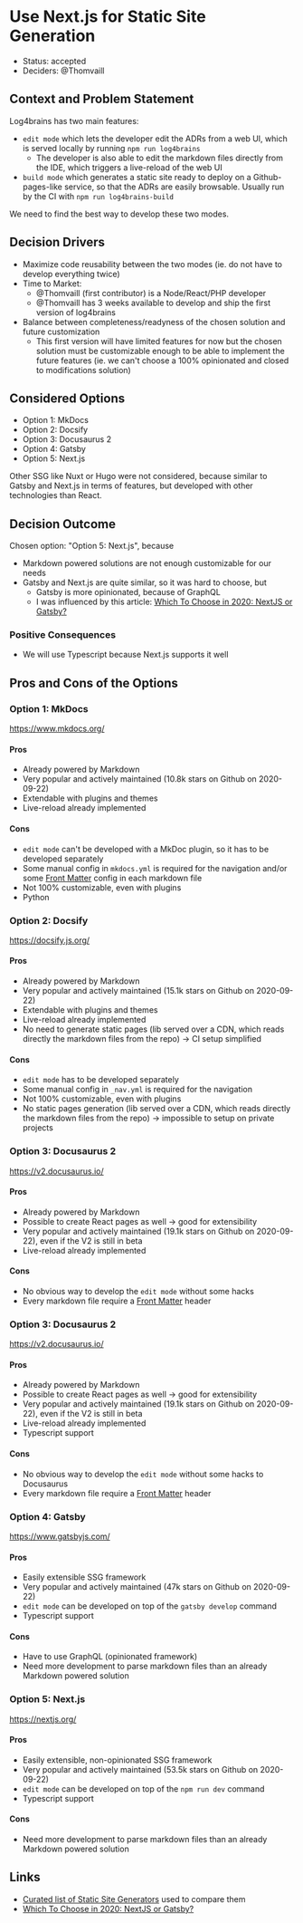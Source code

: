 # Use Next.js for Static Site Generation

- Status: accepted
- Deciders: @Thomvaill

## Context and Problem Statement

Log4brains has two main features:

- `edit mode` which lets the developer edit the ADRs from a web UI, which is served locally by running `npm run log4brains`
  - The developer is also able to edit the markdown files directly from the IDE, which triggers a live-reload of the web UI
- `build mode` which generates a static site ready to deploy on a Github-pages-like service, so that the ADRs are easily browsable. Usually run by the CI with `npm run log4brains-build`

We need to find the best way to develop these two modes.

## Decision Drivers <!-- optional -->

- Maximize code reusability between the two modes (ie. do not have to develop everything twice)
- Time to Market:
  - @Thomvaill (first contributor) is a Node/React/PHP developer
  - @Thomvaill has 3 weeks available to develop and ship the first version of log4brains
- Balance between completeness/readyness of the chosen solution and future customization
  - This first version will have limited features for now but the chosen solution must be customizable enough to be able to implement the future features (ie. we can't choose a 100% opinionated and closed to modifications solution)

## Considered Options

- Option 1: MkDocs
- Option 2: Docsify
- Option 3: Docusaurus 2
- Option 4: Gatsby
- Option 5: Next.js

Other SSG like Nuxt or Hugo were not considered, because similar to Gatsby and Next.js in terms of features, but developed with other technologies than React.

## Decision Outcome

Chosen option: "Option 5: Next.js", because

- Markdown powered solutions are not enough customizable for our needs
- Gatsby and Next.js are quite similar, so it was hard to choose, but
  - Gatsby is more opinionated, because of GraphQL
  - I was influenced by this article: [Which To Choose in 2020: NextJS or Gatsby?](https://medium.com/frontend-digest/which-to-choose-in-2020-nextjs-vs-gatsby-1aa7ca279d8a)

### Positive Consequences <!-- optional -->

- We will use Typescript because Next.js supports it well

## Pros and Cons of the Options <!-- optional -->

### Option 1: MkDocs

<https://www.mkdocs.org/>

#### Pros

- Already powered by Markdown
- Very popular and actively maintained (10.8k stars on Github on 2020-09-22)
- Extendable with plugins and themes
- Live-reload already implemented

#### Cons

- `edit mode` can't be developed with a MkDoc plugin, so it has to be developed separately
- Some manual config in `mkdocs.yml` is required for the navigation and/or some [Front Matter](https://jekyllrb.com/docs/front-matter/) config in each markdown file
- Not 100% customizable, even with plugins
- Python

### Option 2: Docsify

<https://docsify.js.org/>

#### Pros

- Already powered by Markdown
- Very popular and actively maintained (15.1k stars on Github on 2020-09-22)
- Extendable with plugins and themes
- Live-reload already implemented
- No need to generate static pages (lib served over a CDN, which reads directly the markdown files from the repo) -> CI setup simplified

#### Cons

- `edit mode` has to be developed separately
- Some manual config in `_nav.yml` is required for the navigation
- Not 100% customizable, even with plugins
- No static pages generation (lib served over a CDN, which reads directly the markdown files from the repo) -> impossible to setup on private projects

### Option 3: Docusaurus 2

<https://v2.docusaurus.io/>

#### Pros

- Already powered by Markdown
- Possible to create React pages as well -> good for extensibility
- Very popular and actively maintained (19.1k stars on Github on 2020-09-22), even if the V2 is still in beta
- Live-reload already implemented

#### Cons

- No obvious way to develop the `edit mode` without some hacks
- Every markdown file require a [Front Matter](https://jekyllrb.com/docs/front-matter/) header

### Option 3: Docusaurus 2

<https://v2.docusaurus.io/>

#### Pros

- Already powered by Markdown
- Possible to create React pages as well -> good for extensibility
- Very popular and actively maintained (19.1k stars on Github on 2020-09-22), even if the V2 is still in beta
- Live-reload already implemented
- Typescript support

#### Cons

- No obvious way to develop the `edit mode` without some hacks to Docusaurus
- Every markdown file require a [Front Matter](https://jekyllrb.com/docs/front-matter/) header

### Option 4: Gatsby

<https://www.gatsbyjs.com/>

#### Pros

- Easily extensible SSG framework
- Very popular and actively maintained (47k stars on Github on 2020-09-22)
- `edit mode` can be developed on top of the `gatsby develop` command
- Typescript support

#### Cons

- Have to use GraphQL (opinionated framework)
- Need more development to parse markdown files than an already Markdown powered solution

### Option 5: Next.js

<https://nextjs.org/>

#### Pros

- Easily extensible, non-opinionated SSG framework
- Very popular and actively maintained (53.5k stars on Github on 2020-09-22)
- `edit mode` can be developed on top of the `npm run dev` command
- Typescript support

#### Cons

- Need more development to parse markdown files than an already Markdown powered solution

## Links <!-- optional -->

- [Curated list of Static Site Generators](https://www.staticgen.com/) used to compare them
- [Which To Choose in 2020: NextJS or Gatsby?](https://medium.com/frontend-digest/which-to-choose-in-2020-nextjs-vs-gatsby-1aa7ca279d8a)
